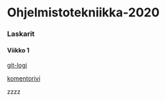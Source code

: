 # Ohjelmistotekniikka-2020

### Laskarit

#### Viikko 1
[git-logi](https://github.com/ellikiiski/Ohjelmistotekniikka-2020/blob/main/laskarit/viikko1/gitlog.txt)

[komentorivi](https://github.com/ellikiiski/Ohjelmistotekniikka-2020/blob/main/laskarit/viikko1/komentorivi.txt)

zzzz
